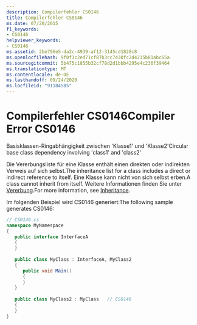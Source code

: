 ```yaml
---
description: Compilerfehler CS0146
title: Compilerfehler CS0146
ms.date: 07/20/2015
f1_keywords:
- CS0146
helpviewer_keywords:
- CS0146
ms.assetid: 2be796e5-da2c-4939-af12-3145cd1828c8
ms.openlocfilehash: 9f0f3c2ed71cf87b3cc7430fc2d4235b81abc65a
ms.sourcegitcommit: 5b475c1855b32cf78d2d1bbb4295e4c236f39464
ms.translationtype: MT
ms.contentlocale: de-DE
ms.lasthandoff: 09/24/2020
ms.locfileid: "91184585"
---
```

# <a name="compiler-error-cs0146"></a><span data-ttu-id="9e5b6-103">Compilerfehler CS0146</span><span class="sxs-lookup"><span data-stu-id="9e5b6-103">Compiler Error CS0146</span></span>

<span data-ttu-id="9e5b6-104">Basisklassen-Ringabhängigkeit zwischen 'Klasse1' und 'Klasse2'</span><span class="sxs-lookup"><span data-stu-id="9e5b6-104">Circular base class dependency involving 'class1' and 'class2'</span></span>  
  
 <span data-ttu-id="9e5b6-105">Die Vererbungsliste für eine Klasse enthält einen direkten oder indirekten Verweis auf sich selbst.</span><span class="sxs-lookup"><span data-stu-id="9e5b6-105">The inheritance list for a class includes a direct or indirect reference to itself.</span></span> <span data-ttu-id="9e5b6-106">Eine Klasse kann nicht von sich selbst erben.</span><span class="sxs-lookup"><span data-stu-id="9e5b6-106">A class cannot inherit from itself.</span></span> <span data-ttu-id="9e5b6-107">Weitere Informationen finden Sie unter [Vererbung](../programming-guide/classes-and-structs/inheritance.md).</span><span class="sxs-lookup"><span data-stu-id="9e5b6-107">For more information, see [Inheritance](../programming-guide/classes-and-structs/inheritance.md).</span></span>  
  
 <span data-ttu-id="9e5b6-108">Im folgenden Beispiel wird CS0146 generiert:</span><span class="sxs-lookup"><span data-stu-id="9e5b6-108">The following sample generates CS0146:</span></span>  
  
```csharp  
// CS0146.cs  
namespace MyNamespace  
{  
   public interface InterfaceA  
   {  
   }  
  
   public class MyClass : InterfaceA, MyClass2  
   {  
      public void Main()  
      {  
      }  
   }  
  
   public class MyClass2 : MyClass   // CS0146  
   {  
   }  
}  
```
